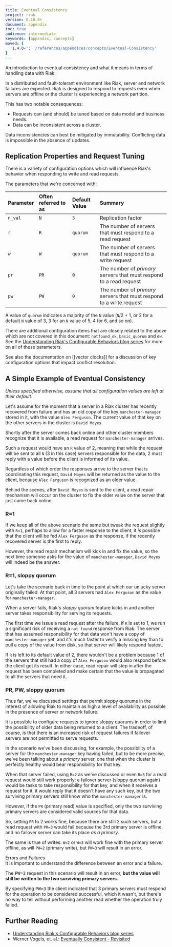```yaml
---
title: Eventual Consistency
project: riak
version: 0.10.0+
document: appendix
toc: true
audience: intermediate
keywords: [appendix, concepts]
moved: {
  '1.4.0-': '/references/appendices/concepts/Eventual-Consistency'
}
---
```


An introduction to eventual consistency and what it means in terms of handling data with Riak.

In a distributed and fault-tolerant environment like Riak, server and network failures are expected. Riak is designed to respond to requests even when servers are offline or the cluster is experiencing a network partition.

This has two notable consequences:

* Requests can (and should) be tuned based on data model and business needs.
* Data can be inconsistent across a cluster.

<div class="note">
Data inconsistencies can best be mitigated by immutability. Conflicting data is impossible in the absence of updates.
</div>

## Replication Properties and Request Tuning

There is a variety of configuration options which will influence Riak's behavior when responding to write and read requests.

The parameters that we're concerned with:

Parameter | Often referred to as | Default Value | Summary
:---------|:---------------------|:--------------|:-------
`n_val` | `N` | `3` | Replication factor
`r` | `R` | `quorum` | The number of servers that must respond to a read request
`w` | `W` | `quorum` | The number of servers that must respond to a write request
`pr` | `PR` | `0` | The number of _primary_ servers that must respond to a read request
`pw` | `PW` | `0` | The number of _primary_ servers that must respond to a write request

A value of `quorum` indicates a majority of the `N` value (`N`/2 + 1, or 2 for a default `N` value of 3, 3 for an `N` value of 5, 4 for 6, and so on).

There are additional configuration items that are closely related to the above which are not covered in this document: `notfound_ok`, `basic_quorum` and `dw`. See the [Understanding Riak's Configurable Behaviors blog series](http://basho.com/understanding-riaks-configurable-behaviors-part-1/) for more on all of these parameters.

See also the documentation on [[vector clocks]] for a discussion of key configuration options that impact conflict resolution.


## A Simple Example of Eventual Consistency

_Unless specified otherwise, assume that all configuration values are left at their default._

Let's assume for the moment that a server in a Riak cluster has recently recovered from failure and has an old copy of the key `manchester-manager` stored in it, with the value `Alex Ferguson`. The current value of that key on the other servers in the cluster is `David Moyes`.

Shortly after the server comes back online and other cluster members recognize that it is available, a read request for `manchester-manager` arrives.

Such a request would have an `R` value of 2, meaning that while the request will be sent to all `N` (3 in this case) servers responsible for the data, 2 must reply with a value before the client is informed of its value.

Regardless of which order the responses arrive to the server that is coordinating this request, `David Moyes` will be returned as the value to the client, because `Alex Ferguson` is recognized as an older value.

Behind the scenes, after `David Moyes` is sent to the client, a read repair mechanism will occur on the cluster to fix the older value on the server that just came back online.

### R=1

If we keep all of the above scenario the same but tweak the request slightly with `R=1`, perhaps to allow for a faster response to the client, it _is_ possible that the client will be fed `Alex Ferguson` as the response, if the recently recovered server is the first to reply.

However, the read repair mechanism will kick in and fix the value, so the
next time someone asks for the value of `manchester-manager`, `David Moyes` will indeed be the answer.

### R=1, sloppy quorum

Let's take the scenario back in time to the point at which our unlucky server originally failed. At that point, all 3 servers had `Alex Ferguson` as the value for `manchester-manager`.

When a server fails, Riak's *sloppy quorum* feature kicks in and another server takes responsibility for serving its requests.

The first time we issue a read request after the failure, if `R` is set to 1, we run a significant risk of receiving a `not found` response from Riak. The server that has assumed responsibility for that data won't have a copy of `manchester-manager` yet, and it's much faster to verify a missing key than to pull a copy of the value from disk, so that server will likely respond fastest.

If `R` is left to its default value of 2, there wouldn't be a problem because 1 of the servers that still had a copy of `Alex Ferguson` would also respond before the client got its result. In either case, read repair will step in after the request has been completed and make certain that the value is propagated to all the servers that need it.

### PR, PW, sloppy quorum

Thus far, we've discussed settings that permit sloppy quorums in the interest of allowing Riak to maintain as high a level of availability as possible in the presence of server or network failure.

It is possible to configure requests to ignore sloppy quorums in order to limit the possibility of older data being returned to a client. The tradeoff, of course, is that there is an increased risk of request failures if failover servers are not permitted to serve requests.

In the scenario we've been discussing, for example, the possibility of a server for the `manchester-manager` key having failed, but to be more precise, we've been talking about a *primary* server, one that when the cluster is perfectly healthy would bear responsibility for that key.

When that server failed, using `R=2` as we've discussed or even `R=3`
for a read request would still work properly: a failover server
(sloppy quorum again) would be tasks to take responsibility for that
key, and when it receives a request for it, it would reply that it
doesn't have any such key, but the two surviving primary servers still
know who the `manchester-manager` is.

However, if the `PR` (primary read) value is specified, only the two
surviving primary servers are considered valid sources for that data.

So, setting `PR` to 2 works fine, because there are still 2 such
servers, but a read request with `PR=3` would fail because the 3rd
primary server is offline, and no failover server can take its place
*as a primary*.

The same is true of writes: `W=2` or `W=3` will work fine with the
primary server offline, as will `PW=2` (primary write), but `PW=3`
will result in an error.

<div class="note">
<div class="title">Errors and Failures</div>
It is important to understand the difference between an error and a failure.

The <tt>PW=3</tt> request in this scenario will result in an error, <b>but the value will still be written to the two surviving primary servers</b>.

By specifying <tt>PW=3</tt> the client indicated that 3 primary servers must respond for the operation to be considered successful, which it wasn't, but there's no way to tell without performing another read whether the operation truly failed.
</div>

## Further Reading

* [Understanding Riak's Configurable Behaviors blog series](http://basho.com/understanding-riaks-configurable-behaviors-part-1/)
* Werner Vogels, et. al.: [Eventually Consistent - Revisited](http://www.allthingsdistributed.com/2008/12/eventually_consistent.html)
